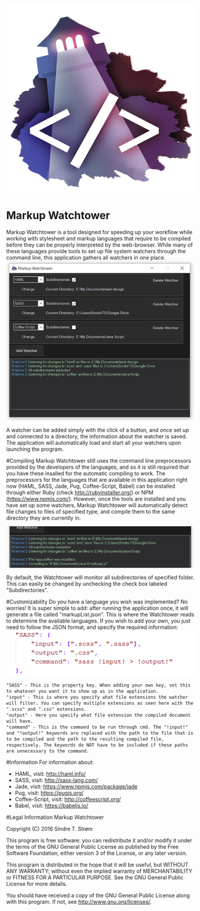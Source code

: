![Markup Watchtower logo](https://raw.githubusercontent.com/sindrets/MarkupWatchtower/master/img/MarkupWatchtowerIcon_HalfSize.png)
# Markup Watchtower
Markup Watchtower is a tool designed for speeding up your workflow while working with stylesheet and markup languages that require to be compiled before they can be properly interpreted by the web-browser. While many of these languages provide tools to set up file system watchers through the command line, this application gathers all watchers in one place.
![Figure 1](https://raw.githubusercontent.com/sindrets/MarkupWatchtower/master/img/figure1.PNG)

A watcher can be added simply with the click of a button, and once set up and connected to a directory, the information about the watcher is saved. The application will automatically load and start all your watchers upon launching the program. 

#Compiling
Markup Watchtower still uses the command line preprocessors provided by the developers of the languages, and so it is still required that you have these insalled for the automatic compiling to work. The preprocessors for the languages that are available in this application right now (HAML, SASS, Jade, Pug, Coffee-Script, Babel) can be installed through either Ruby (check http://rubyinstaller.org/) or NPM (https://www.npmjs.com/). 
However, once the tools are installed and you have set up some watchers, Markup Watchtower will automatically detect file changes to files of specified type, and compile them to the same directory they are currently in.

![Figure 2](https://raw.githubusercontent.com/sindrets/MarkupWatchtower/master/img/figure2.PNG)

By default, the Watchtower will monitor all subdirectories of specified folder. This can easily be changed by unchecking the check box labeled "Subdirectories".

#Customizability
Do you have a language you wish was implemented? No worries! It is super simple to add: after running the application once, it will generate a file called "markupList.json". This is where the Watchtower reads to determine the available languages. If you wish to add your own, you just need to follow the JSON format, and specify the required information:
![Figure 2](https://raw.githubusercontent.com/sindrets/MarkupWatchtower/master/img/figure3.PNG)

    "SASS" - This is the property key. When adding your own key, set this to whatever you want it to show up as in the application.
    "input" - This is where you specify what file extensions the watcher will filter. You can specify multiple extensions as seen here with the ".scss" and ".css" extensions.
    "output" - Here you specify what file extension the compiled document will have.
    "command" - This is the command to be run through cmd. The "!input!" and "!output!" keywords are replaced with the path to the file that is to be compiled and the path to the resulting compiled file, respectively. The keywords do NOT have to be included if these paths are unnecessary to the command.

#Information
For information about:
* HAML, visit: http://haml.info/
* SASS, visit: http://sass-lang.com/
* Jade, visit: https://www.npmjs.com/package/jade
* Pug, visit: https://pugjs.org/
* Coffee-Script, visit: http://coffeescript.org/
* Babel, visit: https://babeljs.io/
  
#Legal Information
Markup Watchtower

Copyright (C) 2016  Sindre T. Strøm

This program is free software: you can redistribute it and/or modify
it under the terms of the GNU General Public License as published by
the Free Software Foundation, either version 3 of the License, or 
any later version.

This program is distributed in the hope that it will be useful,
but WITHOUT ANY WARRANTY; without even the implied warranty of
MERCHANTABILITY or FITNESS FOR A PARTICULAR PURPOSE.  See the
GNU General Public License for more details.

You should have received a copy of the GNU General Public License
along with this program.  If not, see <http://www.gnu.org/licenses/>.
